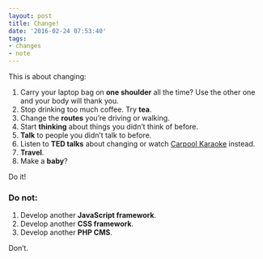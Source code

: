```yaml
---
layout: post
title: Change!
date: '2016-02-24 07:53:40'
tags:
- changes
- note
---
```


This is about changing:

1. Carry your laptop bag on __one shoulder__ all the time? Use the other one and your body will thank you.
2. Stop drinking too much coffee. Try __tea__.
3. Change the __routes__ you’re driving or walking.
4. Start __thinking__ about things you didn’t think of before.
5. __Talk__ to people you didn’t talk to before.
6. Listen to __TED talks__ about changing or watch [Carpool Karaoke](https://www.youtube.com/playlist?list=PLZ1f3amS4y1ffYEhGZDtawaEyRQQu69Bw) instead.
7. __Travel__.
8. Make a __baby__?

Do it!

### Do not:

1. Develop another __JavaScript framework__.
2. Develop another __CSS framework__.
3. Develop another __PHP CMS__.

Don’t.